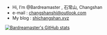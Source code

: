 - Hi, I’m @Bardreamaster , 石常山, Changshan
- e-mail : changshanshi@outlook.com
- My blog : [shichangshan.xyz](https://shichangshan.xyz)


[![Bardreamaster's GitHub stats](https://github-readme-stats.vercel.app/api?username=Bardreamaster&count_private=true&show_icons=true&hide_rank=true&theme=dark)](https://github.com/anuraghazra/github-readme-stats)

